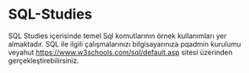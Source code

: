 # SQL-Studies
SQL Studies  içerisinde temel Sql komutlarının örnek kullanımları yer almaktadır. 
SQL ile ilgili çalışmalarınızı bilgisayarınıza pqadmin kurulumu veyahut https://www.w3schools.com/sql/default.asp sitesi üzerinden gerçekleştirebilirsiniz. 
